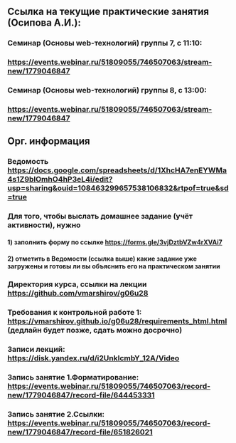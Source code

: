 ## Ссылка на текущие практические занятия (Осипова А.И.):
### Семинар (Основы web-технологий) группы 7, с 11:10:
### https://events.webinar.ru/51809055/746507063/stream-new/1779046847

### Семинар (Основы web-технологий) группы 8, с 13:00:
### https://events.webinar.ru/51809055/746507063/stream-new/1779046847


## Орг. информация
### Ведомость https://docs.google.com/spreadsheets/d/1XhcHA7enEYWMa4s1Z9blOmhO4hP3eL4i/edit?usp=sharing&ouid=108463299657538106832&rtpof=true&sd=true 
### Для того, чтобы выслать домашнее задание (учёт активности), нужно
#### 1) заполнить форму по ссылке https://forms.gle/3vjDztbVZw4rXVAi7 
#### 2) отметить в Ведомости (ссылка выше) какие задание уже загружены и готовы ли вы объяснить его на практическом занятии
### Директория курса, ссылки на лекции https://github.com/vmarshirov/g06u28
### Требования к контрольной работе 1: https://vmarshirov.github.io/g06u28/requirements_html.html (дедлайн будет позже, сдать можно досрочно)
### Записи лекций: https://disk.yandex.ru/d/i2UnklcmbY_12A/Video
### Запись занятие 1.Форматирование: https://events.webinar.ru/51809055/746507063/record-new/1779046847/record-file/644453331 
### Запись занятие 2.Ссылки: https://events.webinar.ru/51809055/746507063/record-new/1779046847/record-file/651826021 
